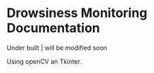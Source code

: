 # Drowsiness Monitoring Documentation

Under built | will be modified soon

Using openCV an Tkinter.
